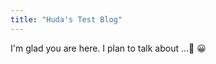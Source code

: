 ```yaml
---
title: "Huda's Test Blog"
---
```


I'm glad you are here. I plan to talk about ...:hugs: :grinning:

